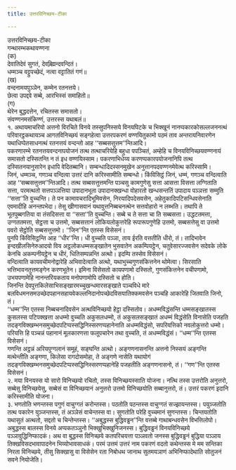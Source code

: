 ```yaml
---
title: उत्तरविनिच्छय-टीका

---
```

उत्तरविनिच्छय-टीका  
गन्थारम्भकथावण्णना  
(क)  
देवातिदेवं सुगतं, देवब्र्ह्मिन्दवन्दितं।  
धम्मञ्च वट्टुपच्छेदं, नत्वा वट्टातितं गणं॥  
(ख)  
वन्दनामयपुञ्ञेन, कम्मेन रतनत्तये।  
छेत्वा उपद्दवे सब्बे, आरभिस्सं समाहितो॥  
(ग)  
थेरेन बुद्धदत्तेन, रचितस्स समासतो।  
संवण्णनमसंकिण्णं, उत्तरस्स यथाबलं॥  
१. अथायमाचरियो अत्तनो विरचिते विनये तस्सुपनिस्सये विनयपिटके च भिक्खूनं नानप्पकारकोसल्लजननत्थं परिवारट्ठकथायञ्च आगतविनिच्छयं सङ्गहेत्वा उत्तरपकरणं वण्णयितुकामो पठमं ताव अन्तरायनिवारणेन यथाधिप्पेतसाधनत्थं रतनत्तयं वन्दन्तो आह ‘‘सब्बसत्तुत्तम’’न्तिआदि।  
पकरणारम्भे रतनत्तयवन्दनापयोजनं तत्थ तत्थाचरियेहि बहुधा पपञ्चितं, अम्हेहि च विनयविनिच्छयवण्णनायं समासतो दस्सितन्ति न तं इध वण्णयिस्साम। पकरणाभिधेय्य करणप्पकारपयोजनानिपि तत्थ दस्सितनयानुसारेन इधापि वेदितब्बानि। सम्बन्धादिदस्सनमुखेन अनुत्तानपदवण्णनमेवेत्थ करिस्सामि।  
जिनं, धम्मञ्च, गणञ्च वन्दित्वा उत्तरं दानि करिस्सामीति सम्बन्धो। किंविसिट्ठं जिनं, धम्मं, गणञ्च वन्दित्वाति आह ‘‘सब्बसत्तुत्तम’’न्तिआदि। तत्थ सब्बसत्तुत्तमन्ति पञ्चसु कामगुणेसु सत्ता आसत्ता विसत्ता लग्गिताति सत्ता, परमत्थतो सत्तपञ्ञत्तिया उपादानभूता उपादानक्खन्धा वोहारतो खन्धसन्ततिं उपादाय पञ्ञत्ता सम्मुति ‘‘सत्ता’’ति वुच्चन्ति। ते पन कामावचरादिभूमिवसेन, निरयादिपदेसवसेन, अहेतुकादिपटिसन्धिवसेनाति एवमादीहि अनन्तपभेदा। तेसु खीणासवानं यथावुत्तनिब्बचनत्थेन सत्तवोहारो न लब्भति। तथापि ते भूतपुब्बगतिया वा तंसदिसत्ता वा ‘‘सत्ता’’ति वुच्चन्ति। सब्बे च ते सत्ता चा ति सब्बसत्ता। उद्धटतमत्ता, उग्गततमत्ता, सेट्ठत्ता च उत्तमो, सब्बसत्तानं लोकियलोकुत्तरेहि रूपारूपगुणेहि उत्तमो, सब्बसत्तेसु वा उत्तमो पवरो सेट्ठोति सब्बसत्तुत्तमो। ‘‘जिन’’न्ति एतस्स विसेसनं।  
पुनपि किंविसिट्ठन्ति आह ‘‘धीर’’न्ति। धी वुच्चति पञ्ञा, ताय ईरति वत्ततीति धीरो, तं। तादिभावेन इन्दखीलसिनेरुआदयो विय अट्ठलोकधम्मसङ्खातेन भुसवातेन अकम्पियट्ठेन, चतुवेसारज्जवसेन सदेवके लोके केनचि अकम्पनीयट्ठेन च धीरं, धितिसम्पन्नन्ति अत्थो। इदम्पि तस्सेव विसेसनं।  
वन्दित्वाति कायवचीमनोद्वारेहि अभिवादेत्वाति अत्थो, यथाभुच्चगुणसंकित्तनेन थोमेत्वा। सिरसाति भत्तिभावनतुत्तमङ्गेन करणभूतेन। इमिना विसेसतो कायपणामो दस्सितो, गुणसंकित्तनेन वचीपणामो, उभयपणामेहि नानन्तरियकताय मनोपणामोपि दस्सितो च होति।  
जिनन्ति देवपुत्तकिलेसाभिसङ्खारमच्चुखन्धमारसङ्खाते पञ्चविधे मारे बलविधमनसमउच्छेदपहानसहायवेकल्लनिदानोपच्छेदविसयातिक्कमवसेन पञ्चहि आकारेहि जितवाति जिनो, तं।  
‘‘धम्म’’न्ति एतस्स निब्बचनादिवसेन अत्थविनिच्छयो हेट्ठा दस्सितोव। अधम्मविद्धंसन्ति धम्मसङ्खातस्स कुसलस्स पटिपक्खत्ता अधम्मो वुच्चति अकुसलधम्मो, तं अकुसलसङ्खातं अधम्मं विद्धंसेति विनासेति पजहति तदङ्गविक्खम्भनसमुच्छेदपटिप्पस्सद्धिनिस्सरणप्पहानेनाति अधम्मविद्धंसो, सपरियत्तिको नवलोकुत्तरो धम्मो। परियत्ति हि पञ्चन्नं पहानानं मूलकारणत्ता फलूपचारेन तथा वुच्चति, तं अधम्मविद्धंसं। ‘‘धम्म’’न्ति एतस्स विसेसनं।  
गणन्ति अट्ठन्नं अरियपुग्गलानं समूहं, सङ्घन्ति अत्थो। अङ्गणनासनन्ति अत्तनो निस्सयं अङ्गन्ति मत्थेन्तीति अङ्गणा, किलेसा रागदोसमोहा, ते अङ्गणे नासेति यथायोगं तदङ्गविक्खम्भनसमुच्छेदपटिप्पस्सद्धिनिस्सरणप्पहानेहि पजहतीति अङ्गणनासनो, तं। ‘‘गण’’न्ति एतस्स विसेसनं।  
२. मया विनयस्स यो सारो विनिच्छयो रचितो, तस्स विनिच्छयस्साति योजना। नत्थि तस्स उत्तरोति अनुत्तरो, सब्बेसु विनिच्छयेसु, सब्बेसं वा विनिच्छयानं अनुत्तरो उत्तमो विनिच्छयोति सब्बानुत्तरो, तं। उत्तरं पकरणं इदानि करिस्सामीति योजना।  
३. भणतोति भणन्तस्स पगुणं वाचुग्गतं करोन्तस्स। पठतोति पठन्तस्स वाचुग्गतं सज्झायन्तस्स। पयुञ्जतोति तत्थ पकारेन युञ्जन्तस्स, तं अञ्ञेसं वाचेन्तस्स वा। सुणतोति परेहि वुच्चमानं सुणन्तस्स। चिन्तयतोति यथासुतं अत्थतो, सद्दतो च चिन्तेन्तस्स। ‘‘अबुद्धस्स बुद्धिवड्ढन’’न्ति वत्तब्बे गाथाबन्धवसेन विभत्तिलोपो। अबुद्धस्स बालस्स विनये अप्पकतञ्ञुनो भिक्खुभिक्खुनिजनस्स। बुद्धिवड्ढनं विनयविनिच्छये पञ्ञावुद्धिनिप्फादकं। अथ वा बुद्धस्स विनिच्छये कतपरिचयत्ता पञ्ञवतो जनस्स बुद्धिवड्ढनं बुद्धिया पञ्ञाय तिक्खविसदभावापादनेन भिय्योभावसाधकं। परमं उत्तमं उत्तरं नाम पकरणं वदतो कथेन्तस्स मे मम सन्तिका निरता विनिच्छये, तीसु सिक्खासु वा विसेसेन रता निबोधथ जानाथ सुतमयञाणं अभिनिप्फादेथाति सोतुजनं सवने नियोजेति।  